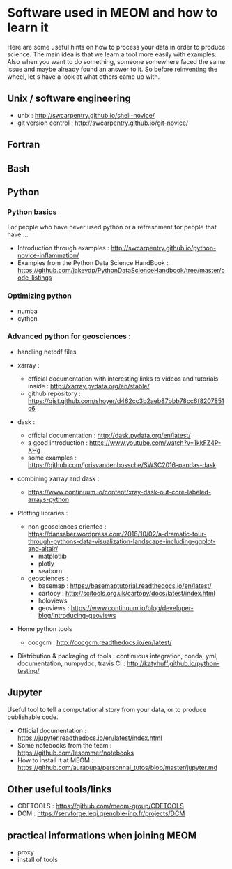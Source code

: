 # Software used  in MEOM and how to learn it

Here are some useful hints on how to process your data in order to produce science.
The main idea is that we learn a tool more easily with examples.
Also when you want to do something, someone somewhere faced the same issue and maybe already found an answer to it.
So before reinventing the wheel, let's have a look at what others came up with.


## Unix / software engineering
* unix : http://swcarpentry.github.io/shell-novice/
* git version control : http://swcarpentry.github.io/git-novice/

## Fortran

## Bash

## Python

### Python basics 
For people who have never used python or a refreshment for people that have ...

  * Introduction through examples : http://swcarpentry.github.io/python-novice-inflammation/
  * Examples from the Python Data Science HandBook : https://github.com/jakevdp/PythonDataScienceHandbook/tree/master/code_listings

### Optimizing python
  * numba
  * cython

### Advanced python for geosciences :

  * handling netcdf files
  * xarray : 
    * official documentation with interesting links to videos and tutorials inside : http://xarray.pydata.org/en/stable/
    * github repository : https://gist.github.com/shoyer/d462cc3b2aeb87bbb78cc6f8207851c6
  * dask :
    * official documentation : http://dask.pydata.org/en/latest/
    * a good introduction : https://www.youtube.com/watch?v=1kkFZ4P-XHg
    * some examples : https://github.com/jorisvandenbossche/SWSC2016-pandas-dask
  * combining xarray and dask :
    * https://www.continuum.io/content/xray-dask-out-core-labeled-arrays-python

* Plotting libraries :
  * non geosciences oriented : https://dansaber.wordpress.com/2016/10/02/a-dramatic-tour-through-pythons-data-visualization-landscape-including-ggplot-and-altair/
    * matplotlib
    * plotly
    * seaborn
  * geosciences :
    * basemap : https://basemaptutorial.readthedocs.io/en/latest/
    * cartopy : http://scitools.org.uk/cartopy/docs/latest/index.html
    * holoviews
    * geoviews : https://www.continuum.io/blog/developer-blog/introducing-geoviews

* Home python tools
  * oocgcm : http://oocgcm.readthedocs.io/en/latest/

* Distribution & packaging of tools : continuous integration, conda, yml, documentation, numpydoc, travis CI : http://katyhuff.github.io/python-testing/

## Jupyter
Useful tool to tell a computational story from your data, or to produce publishable code.

  * Official documentation : https://jupyter.readthedocs.io/en/latest/index.html
  * Some notebooks from the team : https://github.com/lesommer/notebooks
  * How to install it at MEOM : https://github.com/auraoupa/personnal_tutos/blob/master/jupyter.md

## Other useful tools/links
  * CDFTOOLS : https://github.com/meom-group/CDFTOOLS
  * DCM : https://servforge.legi.grenoble-inp.fr/projects/DCM
  


## practical informations when joining MEOM
  * proxy
  * install of tools
